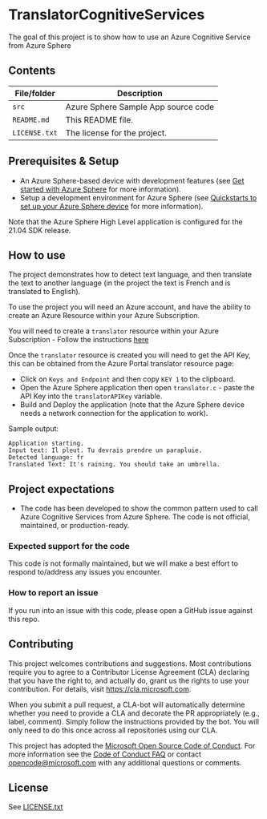 # TranslatorCognitiveServices

The goal of this project is to show how to use an Azure Cognitive Service from Azure Sphere

## Contents

| File/folder | Description |
|-------------|-------------|
| `src`       | Azure Sphere Sample App source code |
| `README.md` | This README file. |
| `LICENSE.txt`   | The license for the project. |

## Prerequisites & Setup

- An Azure Sphere-based device with development features (see [Get started with Azure Sphere](https://azure.microsoft.com/en-us/services/azure-sphere/get-started/) for more information).
- Setup a development environment for Azure Sphere (see [Quickstarts to set up your Azure Sphere device](https://docs.microsoft.com/en-us/azure-sphere/install/overview) for more information).

Note that the Azure Sphere High Level application is configured for the 21.04 SDK release.

## How to use

The project demonstrates how to detect text language, and then translate the text to another language (in the project the text is French and is translated to English).

To use the project you will need an Azure account, and have the ability to create an Azure Resource within your Azure Subscription.

You will need to create a `translator` resource within your Azure Subscription - Follow the instructions [here](https://docs.microsoft.com/azure/cognitive-services/Translator/translator-how-to-signup)

Once the `translator` resource is created you will need to get the API Key, this can be obtained from the Azure Portal translator resource page: 

* Click on `Keys and Endpoint` and then copy  `KEY 1` to the clipboard. 
* Open the Azure Sphere application then open `translator.c` - paste the API Key into the `translatorAPIKey` variable.
* Build and Deploy the application (note that the Azure Sphere device needs a network connection for the application to work).

Sample output:

```dos
Application starting.
Input text: Il pleut. Tu devrais prendre un parapluie.
Detected language: fr
Translated Text: It's raining. You should take an umbrella.
```


## Project expectations

* The code has been developed to show the common pattern used to call Azure Cognitive Services from Azure Sphere. The code is not official, maintained, or production-ready.

### Expected support for the code

This code is not formally maintained, but we will make a best effort to respond to/address any issues you encounter.

### How to report an issue

If you run into an issue with this code, please open a GitHub issue against this repo.

## Contributing

This project welcomes contributions and suggestions. Most contributions require you to
agree to a Contributor License Agreement (CLA) declaring that you have the right to,
and actually do, grant us the rights to use your contribution. For details, visit
https://cla.microsoft.com.

When you submit a pull request, a CLA-bot will automatically determine whether you need
to provide a CLA and decorate the PR appropriately (e.g., label, comment). Simply follow the
instructions provided by the bot. You will only need to do this once across all repositories using our CLA.

This project has adopted the [Microsoft Open Source Code of Conduct](https://opensource.microsoft.com/codeofconduct/).
For more information see the [Code of Conduct FAQ](https://opensource.microsoft.com/codeofconduct/faq/)
or contact [opencode@microsoft.com](mailto:opencode@microsoft.com) with any additional questions or comments.

## License

See [LICENSE.txt](./LICENCE.txt)

